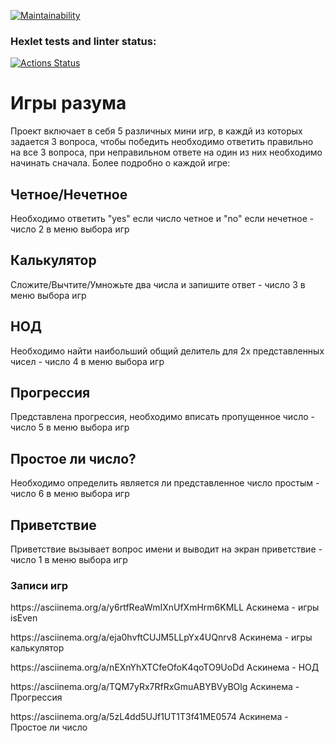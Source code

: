 [![Maintainability](https://api.codeclimate.com/v1/badges/289faaaef7f20dcc705f/maintainability)](https://codeclimate.com/github/hendfull1/java-project-61/maintainability)

### Hexlet tests and linter status:
[![Actions Status](https://github.com/hendfull1/java-project-61/actions/workflows/hexlet-check.yml/badge.svg)](https://github.com/hendfull1/java-project-61/actions)

<h1> Игры разума</h1>
<p>Проект включает в себя 5 различных мини игр, в каждй из которых задается 3 вопроса, чтобы победить необходимо ответить правильно на все 3 вопроса, при неправильном ответе на один из них необходимо начинать сначала. Более подробно о каждой игре:</p>
<h2>Четное/Нечетное</h2>
<p>Необходимо ответить "yes" если число четное и "no" если нечетное - число 2 в меню выбора игр</p>
<h2>Калькулятор</h2>
<p>Сложите/Вычтите/Умножьте два числа и запишите ответ - число 3 в меню выбора игр</p>
<h2>НОД</h2>
<p>Необходимо найти наибольший общий делитель для 2х представленных чисел - число 4 в меню выбора игр</p>
<h2>Прогрессия</h2>
<p>Представлена прогрессия, необходимо вписать пропущенное число - число 5 в меню выбора игр</p>
<h2>Простое ли число?</h2>
<p>Необходимо определить является ли представленное число простым - число 6 в меню выбора игр</p>
<h2>Приветствие</h2>
<p>Приветствие вызывает вопрос имени и выводит на экран приветствие - число 1 в меню выбора игр</p>
<h3>Записи игр</h3>
<p>https://asciinema.org/a/y6rtfReaWmIXnUfXmHrm6KMLL
Аскинема - игры isEven</p>
<p>https://asciinema.org/a/eja0hvftCUJM5LLpYx4UQnrv8
Аскинема - игры калькулятор</p>
<p>https://asciinema.org/a/nEXnYhXTCfeOfoK4qoTO9UoDd
Аскинема - НОД</p>
<p>https://asciinema.org/a/TQM7yRx7RfRxGmuABYBVyBOlg
Аскинема - Прогрессия</p>
<p>https://asciinema.org/a/5zL4dd5UJf1UT1T3f41ME0574
Аскинема - Простое ли число</p>
